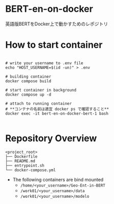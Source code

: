 # BERT-en-on-docker

英語版BERTをDocker上で動かすためのレポジトリ

# How to start container

```shell

# write your username to .env file
echo "HOST_USERNAME=$(id -un)" > .env

# building container
docker compose build

# start container in background
docker compose up -d

# attach to running container
# **コンテナの名前は適宜 docker ps で確認すること**
docker exec -it bert-en-on-docker-bert-1 bash
 
```

# Repository Overview

```
<project_root>
├── Dockerfile
├── README.md
├── entrypoint.sh
└── docker-compose.yml
```

- The following containers are bind mounted
  - `/home/<your_username>/Geo-Ent-in-BERT` 
  - `/work01/<your_username>/data` 
  - `/work01/<your_username>/modelo` 

